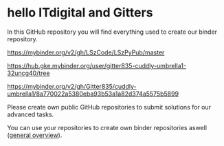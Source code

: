 # hello ITdigital and Gitters

In this GitHub repository you will find everything used to create our binder repository.

https://mybinder.org/v2/gh/LSzCode/LSzPyPub/master


https://hub.gke.mybinder.org/user/gitter835-cuddly-umbrella1-32uncg40/tree

https://mybinder.org/v2/gh/Gitter835/cuddly-umbrella1/8a770022a5380eba93b53a1a82d374a5575b5899

Please create own public GitHub repositories to submit solutions for our advanced tasks. 

You can use your repositories to create own binder repositories aswell (<a href="https://www.youtube.com/watch?v=OK6M4w7LYIc">general overview</a>).
